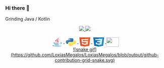 ### Hi there 🚀

Grinding Java / Kotlin

<div align="center">
  <a href="https://github.com/LoxiasMegalos">
  <div display="flex">
    <img height="150em" src="https://github-readme-stats.vercel.app/api?username=LoxiasMegalos&show_icons=true&theme=highcontrast&include_all_commits=true&count_private=true"/>
    <img height="150em"  src="https://github-readme-stats.vercel.app/api/top-langs/?username=LoxiasMegalos&layout=compact&langs_count=7&theme=highcontrast"/>
  </div>
</div>

<div align="center" style="display: inline_block"><br>
  <img align="center" height="30" width="40" src="https://raw.githubusercontent.com/devicons/devicon/master/icons/java/java-original.svg">
  <img align="center" height="30" width="40" src="https://raw.githubusercontent.com/devicons/devicon/master/icons/python/python-original.svg">  
  <img align="center" height="30" width="40" src="https://raw.githubusercontent.com/devicons/devicon/master/icons/html5/html5-original.svg">
  <img align="center" height="30" width="40" src="https://raw.githubusercontent.com/devicons/devicon/master/icons/css3/css3-original.svg">
  <img align="center" height="30" width="40" src="https://cdn.jsdelivr.net/gh/devicons/devicon/icons/kotlin/kotlin-original.svg"> 
</div>

<div align="center">
![snake gif](https://github.com/LoxiasMegalos/LoxiasMegalos/blob/output/github-contribution-grid-snake.svg)
</div>


